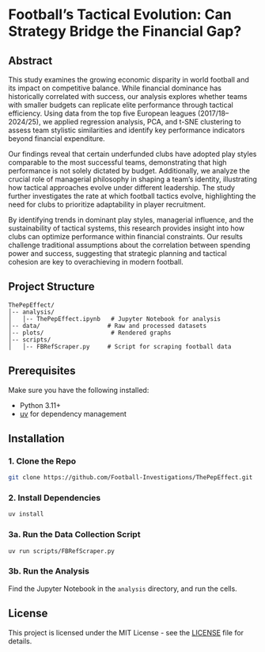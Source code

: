 # Football’s Tactical Evolution: Can Strategy Bridge the Financial Gap?


## Abstract
This study examines the growing economic disparity in world football and its impact on competitive balance. While financial dominance has historically correlated with success, our analysis explores whether teams with smaller budgets can replicate elite performance through tactical efficiency. Using data from the top five European leagues (2017/18–2024/25), we applied regression analysis, PCA, and t-SNE clustering to assess team stylistic similarities and identify key performance indicators beyond financial expenditure.

Our findings reveal that certain underfunded clubs have adopted play styles comparable to the most successful teams, demonstrating that high performance is not solely dictated by budget. Additionally, we analyze the crucial role of managerial philosophy in shaping a team’s identity, illustrating how tactical approaches evolve under different leadership. The study further investigates the rate at which football tactics evolve, highlighting the need for clubs to prioritize adaptability in player recruitment.

By identifying trends in dominant play styles, managerial influence, and the sustainability of tactical systems, this research provides insight into how clubs can optimize performance within financial constraints. Our results challenge traditional assumptions about the correlation between spending power and success, suggesting that strategic planning and tactical cohesion are key to overachieving in modern football.

## Project Structure
```
ThePepEffect/
│-- analysis/
│   │-- ThePepEffect.ipynb   # Jupyter Notebook for analysis
│-- data/                   # Raw and processed datasets
│-- plots/                   # Rendered graphs
│-- scripts/
│   │-- FBRefScraper.py     # Script for scraping football data

```

## Prerequisites
Make sure you have the following installed:

- Python 3.11+
- [uv](https://docs.astral.sh/uv/) for dependency management

## Installation
### 1. Clone the Repo
```bash
git clone https://github.com/Football-Investigations/ThePepEffect.git
```

### 2. Install Dependencies
```bash
uv install
```

### 3a. Run the Data Collection Script
```bash
uv run scripts/FBRefScraper.py
```

### 3b. Run the Analysis
Find the Jupyter Notebook in the `analysis` directory, and run the cells.

## License
This project is licensed under the MIT License - see the [LICENSE](LICENSE) file for details.
